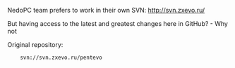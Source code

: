 NedoPC team prefers to work in their own SVN: http://svn.zxevo.ru/


But having access to the latest and greatest changes here in GitHub? - Why not


Original repository:

```
    svn://svn.zxevo.ru/pentevo
```

